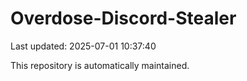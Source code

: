 # Overdose-Discord-Stealer

Last updated: 2025-07-01 10:37:40

This repository is automatically maintained.
